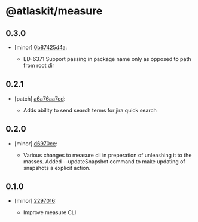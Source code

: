 # @atlaskit/measure

## 0.3.0
- [minor] [0b87425d4a](https://bitbucket.org/atlassian/atlaskit-mk-2/commits/0b87425d4a):

  - ED-6371 Support passing in package name only as opposed to path from root dir

## 0.2.1
- [patch] [a6a76aa7cd](https://bitbucket.org/atlassian/atlaskit-mk-2/commits/a6a76aa7cd):

  - Adds ability to send search terms for jira quick search

## 0.2.0
- [minor] [d6970ce](https://bitbucket.org/atlassian/atlaskit-mk-2/commits/d6970ce):

  - Various changes to measure cli in preperation of unleashing it to the masses. Added --updateSnapshot command to make updating of snapshots a explicit action.

## 0.1.0
- [minor] [2297016](https://bitbucket.org/atlassian/atlaskit-mk-2/commits/2297016):

  - Improve measure CLI
